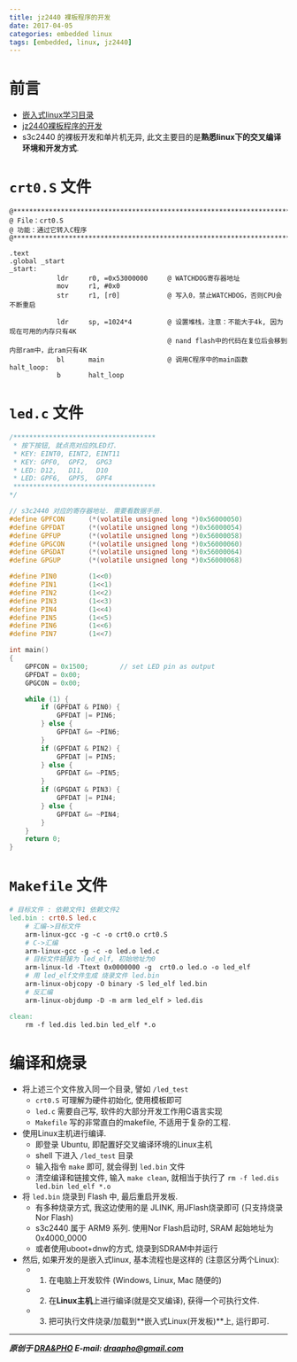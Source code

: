 ```yaml
---
title: jz2440 裸板程序的开发
date: 2017-04-05
categories: embedded linux
tags: [embedded, linux, jz2440]
---
```


# 前言

- [嵌入式linux学习目录](https://draapho.github.io/2017/11/23/1734-linux-content/)
- [jz2440裸板程序的开发](https://draapho.github.io/2017/04/05/1710-jz2440-led/)
- s3c2440 的裸板开发和单片机无异, 此文主要目的是**熟悉linux下的交叉编译环境和开发方式**.

# `crt0.S` 文件

``` Assembly
@******************************************************************************
@ File：crt0.S
@ 功能：通过它转入C程序
@******************************************************************************

.text
.global _start
_start:
            ldr     r0, =0x53000000     @ WATCHDOG寄存器地址
            mov     r1, #0x0
            str     r1, [r0]            @ 写入0，禁止WATCHDOG，否则CPU会不断重启

            ldr     sp, =1024*4         @ 设置堆栈，注意：不能大于4k, 因为现在可用的内存只有4K
                                        @ nand flash中的代码在复位后会移到内部ram中，此ram只有4K
            bl      main                @ 调用C程序中的main函数
halt_loop:
            b       halt_loop
```

# `led.c` 文件

``` c
/************************************
 * 按下按钮, 就点亮对应的LED灯.
 * KEY: EINT0, EINT2, EINT11
 * KEY: GPF0,  GPF2,  GPG3
 * LED: D12,   D11,   D10
 * LED: GPF6,  GPF5,  GPF4
 ************************************
*/

// s3c2440 对应的寄存器地址. 需要看数据手册.
#define GPFCON      (*(volatile unsigned long *)0x56000050)
#define GPFDAT      (*(volatile unsigned long *)0x56000054)
#define GPFUP       (*(volatile unsigned long *)0x56000058)
#define GPGCON      (*(volatile unsigned long *)0x56000060)
#define GPGDAT      (*(volatile unsigned long *)0x56000064)
#define GPGUP       (*(volatile unsigned long *)0x56000068)

#define PIN0        (1<<0)
#define PIN1        (1<<1)
#define PIN2        (1<<2)
#define PIN3        (1<<3)
#define PIN4        (1<<4)
#define PIN5        (1<<5)
#define PIN6        (1<<6)
#define PIN7        (1<<7)

int main()
{
    GPFCON = 0x1500;        // set LED pin as output
    GPFDAT = 0x00;
    GPGCON = 0x00;

    while (1) {
        if (GPFDAT & PIN0) {
            GPFDAT |= PIN6;
        } else {
            GPFDAT &= ~PIN6;
        }
        if (GPFDAT & PIN2) {
            GPFDAT |= PIN5;
        } else {
            GPFDAT &= ~PIN5;
        }
        if (GPGDAT & PIN3) {
            GPFDAT |= PIN4;
        } else {
            GPFDAT &= ~PIN4;
        }
    }
    return 0;
}
```

# `Makefile` 文件

``` Makefile
# 目标文件 : 依赖文件1 依赖文件2
led.bin : crt0.S led.c
    # 汇编->目标文件
    arm-linux-gcc -g -c -o crt0.o crt0.S
    # C->汇编
    arm-linux-gcc -g -c -o led.o led.c
    # 目标文件链接为 led_elf, 初始地址为0
    arm-linux-ld -Ttext 0x0000000 -g  crt0.o led.o -o led_elf
    # 用 led_elf文件生成 烧录文件 led.bin
    arm-linux-objcopy -O binary -S led_elf led.bin
    # 反汇编
    arm-linux-objdump -D -m arm led_elf > led.dis

clean:
    rm -f led.dis led.bin led_elf *.o
```

# 编译和烧录

- 将上述三个文件放入同一个目录, 譬如 `/led_test`
  - `crt0.S` 可理解为硬件初始化, 使用模板即可
  - `led.c` 需要自己写, 软件的大部分开发工作用C语言实现
  - `Makefile` 写的非常直白的makefile, 不适用于复杂的工程.
- 使用Linux主机进行编译.
  - 即登录 Ubuntu, 即配置好交叉编译环境的Linux主机
  - shell 下进入 `/led_test` 目录
  - 输入指令 `make` 即可, 就会得到 `led.bin` 文件
  - 清空编译和链接文件, 输入 `make clean`, 就相当于执行了 `rm -f led.dis led.bin led_elf *.o`
- 将 `led.bin` 烧录到 Flash 中, 最后重启开发板.
  - 有多种烧录方式, 我这边使用的是 JLINK, 用JFlash烧录即可 (只支持烧录 Nor Flash)
  - s3c2440 属于 ARM9 系列. 使用Nor Flash启动时, SRAM 起始地址为 0x4000_0000
  - 或者使用uboot+dnw的方式, 烧录到SDRAM中并运行
- 然后, 如果开发的是嵌入式linux, 基本流程也是这样的 (注意区分两个Linux):
  - 1. 在电脑上开发软件 (Windows, Linux, Mac 随便的)
  - 2. 在**Linux主机**上进行编译(就是交叉编译), 获得一个可执行文件.
  - 3. 把可执行文件烧录/加载到**嵌入式Linux(开发板)**上, 运行即可.


----------

***原创于 [DRA&PHO](https://draapho.github.io/) E-mail: draapho@gmail.com***
